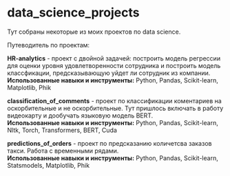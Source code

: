 # data_science_projects
Тут собраны некоторые из моих проектов по data science.

Путеводитель по проектам: 

**HR-analytics** - проект с двойной задачей: построить модель регрессии для оценки уровня удовлетворенности сотрудника и построить модель классфикации, предсказывающую уйдет ли сотрудник из компании.<br />
**Использованные навыки и инструменты:** Python, Pandas, Scikit-learn, Matplotlib, Phik

**classification_of_comments** - проект по классификации коментариев на оскорбительные и не оскорбительные. Тут пришлось включать в работу видеокарту и дообучать языковую модель BERT. <br />
**Использованные навыки и инструменты:** Python, Pandas, Scikit-learn, Nltk, Torch, Transformers, BERT, Cuda

**predictions_of_orders** - проект по предсказанию количетсва заказов такси. Работа с временными рядами. <br />
**Использованные навыки и инструменты:** Python, Pandas, Scikit-learn, Statsmodels, Matplotlib, Phik

